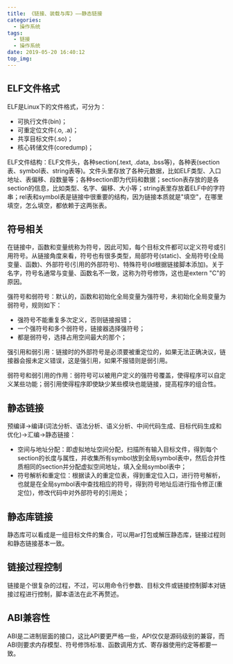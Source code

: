 ```yaml
---
title: 《链接、装载与库》——静态链接
categories:
  - 操作系统
tags:
  - 链接
  - 操作系统
date: 2019-05-20 16:40:12
top_img:
---
```


## ELF文件格式

ELF是Linux下的文件格式，可分为：

* 可执行文件(bin)；
* 可重定位文件(.o, .a)；
* 共享目标文件(.so)；
* 核心转储文件(coredump)；

ELF文件结构：ELF文件头，各种section(.text, .data, .bss等)，各种表(section表、symbol表、string表等)。文件头里存放了各种元数据，比如ELF类型、入口地址、表偏移、段数量等；各种section即为代码和数据；section表存放的是各section的信息，比如类型、名字、偏移、大小等；string表里存放着ELF中的字符串；rel表和symbol表是链接中很重要的结构，因为链接本质就是"填空"，在哪里填空，怎么填空，都依赖于这两张表。

## 符号相关

在链接中，函数和变量统称为符号，因此可知，每个目标文件都可以定义符号或引用符号。从链接角度来看，符号也有很多类型，局部符号(static)、全局符号(全局变量、函数)、外部符号(引用的外部符号)、特殊符号(ld根据链接脚本添加)。关于名字，符号名通常与变量、函数名不一致，这称为符号修饰，这也是extern "C"的原因。

强符号和弱符号：默认的，函数和初始化全局变量为强符号，未初始化全局变量为弱符号，规则如下：

* 强符号不能重复多次定义，否则链接报错；
* 一个强符号和多个弱符号，链接器选择强符号；
* 都是弱符号，选择占用空间最大的那个；

<!--more-->

强引用和弱引用：链接时的外部符号是必须要被重定位的，如果无法正确决议，链接器会报未定义错误，这是强引用，如果不报错则是弱引用。

弱符号和弱引用的作用：弱符号可以被用户定义的强符号覆盖，使得程序可以自定义某些功能；弱引用使得程序即使缺少某些模块也能链接，提高程序的组合性。

## 静态链接

预编译->编译(词法分析、语法分析、语义分析、中间代码生成、目标代码生成和优化)->汇编->静态链接：

* 空间与地址分配：即虚拟地址空间分配，扫描所有输入目标文件，得到每个section的长度与属性，并收集所有symbol放到全局symbol表中，然后合并性质相同的section并分配虚拟空间地址，填入全局symbol表中；
* 符号解析和重定位：根据读入的重定位表，得到重定位入口，进行符号解析，也就是在全局symbol表中查找相应的符号，得到符号地址后进行指令修正(重定位)，修改代码中对外部符号的引用处；

## 静态库链接

静态库可以看成是一组目标文件的集合，可以用ar打包或解压静态库，链接过程则和静态链接基本一致。

## 链接过程控制

链接是个很复杂的过程，不过，可以用命令行参数、目标文件或链接控制脚本对链接过程进行控制，脚本语法在此不再赘述。

## ABI兼容性

ABI是二进制层面的接口，这比API要更严格一些，API仅仅是源码级别的兼容，而ABI则要求内存模型、符号修饰标准、函数调用方式、寄存器使用约定等都要一致。
